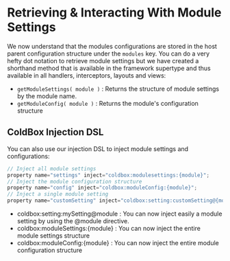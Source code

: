 # Retrieving & Interacting With Module Settings

We now understand that the modules configurations are stored in the host parent configuration structure under the `modules` key. You can do a very hefty dot notation to retrieve module settings but we have created a shorthand method that is available in the framework supertype and thus available in all handlers,  interceptors, layouts and views:

* `getModuleSettings( module )` : Returns the structure of module settings by the module name.
* `getModuleConfig( module )` : Returns the module's configuration structure

## ColdBox Injection DSL

You can also use our injection DSL to inject module settings and configurations:

```js
// Inject all module settings
property name="settings" inject="coldbox:modulesettings:{module}";
// Inject the module configuration structure
property name="config" inject="coldbox:moduleConfig:{module}";
// Inject a single module setting
property name="customSetting" inject="coldbox:setting:customSetting@{module}";
```

* coldbox:setting:mySetting@module : You can now inject easily a module setting by using the @module directive.
* coldbox:moduleSettings:{module} : You can now inject the entire module settings structure
* coldbox:moduleConfig:{module} : You can now inject the entire module configuration structure 